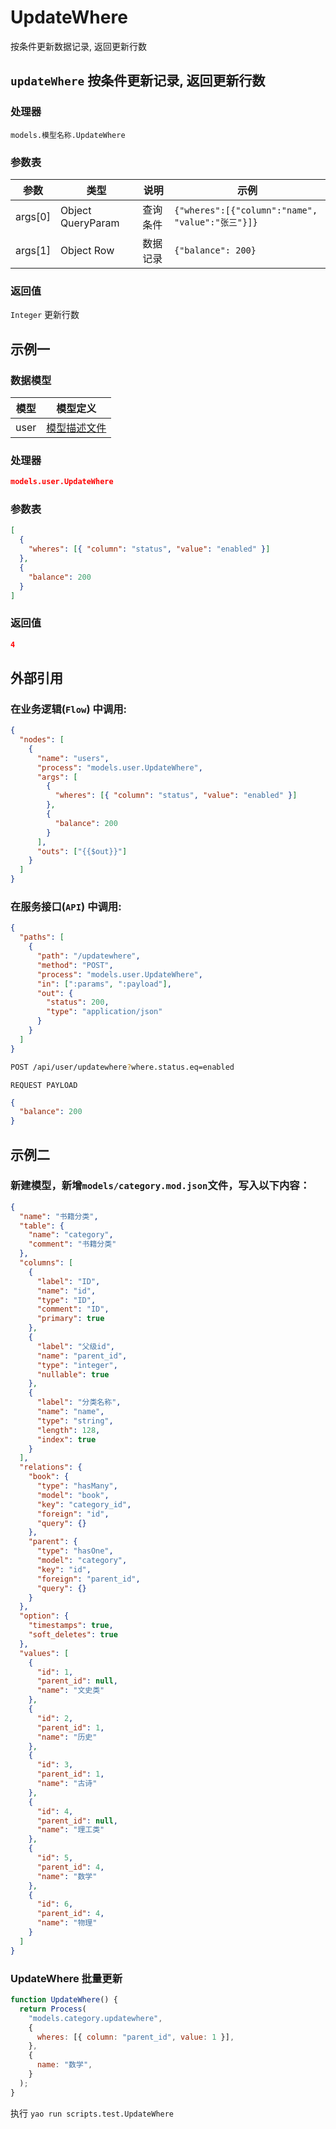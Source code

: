 # UpdateWhere

按条件更新数据记录, 返回更新行数

## `updateWhere` 按条件更新记录, 返回更新行数

### 处理器

`models.模型名称.UpdateWhere`

### 参数表

| 参数    | 类型              | 说明     | 示例                                             |
| ------- | ----------------- | -------- | ------------------------------------------------ |
| args[0] | Object QueryParam | 查询条件 | `{"wheres":[{"column":"name", "value":"张三"}]}` |
| args[1] | Object Row        | 数据记录 | `{"balance": 200}`                               |

### 返回值

`Integer` 更新行数

## 示例一

### 数据模型

| 模型 | 模型定义                              |
| ---- | ------------------------------------- |
| user | [模型描述文件](../examples/user.json) |

### 处理器

```json
models.user.UpdateWhere
```

### 参数表

```json
[
  {
    "wheres": [{ "column": "status", "value": "enabled" }]
  },
  {
    "balance": 200
  }
]
```

### 返回值

```json
4
```

## 外部引用

### 在业务逻辑(`Flow`) 中调用:

```json
{
  "nodes": [
    {
      "name": "users",
      "process": "models.user.UpdateWhere",
      "args": [
        {
          "wheres": [{ "column": "status", "value": "enabled" }]
        },
        {
          "balance": 200
        }
      ],
      "outs": ["{{$out}}"]
    }
  ]
}
```

### 在服务接口(`API`) 中调用:

```json
{
  "paths": [
    {
      "path": "/updatewhere",
      "method": "POST",
      "process": "models.user.UpdateWhere",
      "in": [":params", ":payload"],
      "out": {
        "status": 200,
        "type": "application/json"
      }
    }
  ]
}
```

```bash
POST /api/user/updatewhere?where.status.eq=enabled
```

`REQUEST PAYLOAD`

```json
{
  "balance": 200
}
```

## 示例二

### 新建模型，新增`models/category.mod.json`文件，写入以下内容：

```json
{
  "name": "书籍分类",
  "table": {
    "name": "category",
    "comment": "书籍分类"
  },
  "columns": [
    {
      "label": "ID",
      "name": "id",
      "type": "ID",
      "comment": "ID",
      "primary": true
    },
    {
      "label": "父级id",
      "name": "parent_id",
      "type": "integer",
      "nullable": true
    },
    {
      "label": "分类名称",
      "name": "name",
      "type": "string",
      "length": 128,
      "index": true
    }
  ],
  "relations": {
    "book": {
      "type": "hasMany",
      "model": "book",
      "key": "category_id",
      "foreign": "id",
      "query": {}
    },
    "parent": {
      "type": "hasOne",
      "model": "category",
      "key": "id",
      "foreign": "parent_id",
      "query": {}
    }
  },
  "option": {
    "timestamps": true,
    "soft_deletes": true
  },
  "values": [
    {
      "id": 1,
      "parent_id": null,
      "name": "文史类"
    },
    {
      "id": 2,
      "parent_id": 1,
      "name": "历史"
    },
    {
      "id": 3,
      "parent_id": 1,
      "name": "古诗"
    },
    {
      "id": 4,
      "parent_id": null,
      "name": "理工类"
    },
    {
      "id": 5,
      "parent_id": 4,
      "name": "数学"
    },
    {
      "id": 6,
      "parent_id": 4,
      "name": "物理"
    }
  ]
}
```

### UpdateWhere 批量更新

```javascript
function UpdateWhere() {
  return Process(
    "models.category.updatewhere",
    {
      wheres: [{ column: "parent_id", value: 1 }],
    },
    {
      name: "数学",
    }
  );
}
```

执行 `yao run scripts.test.UpdateWhere`
